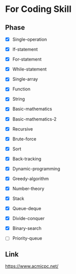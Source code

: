 # For Coding Skill

## Phase

- [x] Single-operation

- [X] If-statement

- [X] For-statement

- [X] While-statement

- [X] Single-array

- [X] Function

- [X] String

- [X] Basic-mathematics

- [X] Basic-mathematics-2

- [X] Recursive

- [X] Brute-force

- [X] Sort

- [X] Back-tracking

- [X] Dynamic-programming

- [X] Greedy-algorithm

- [X] Number-theory

- [X] Stack

- [X] Queue-deque

- [X] Divide-conquer

- [X] Binary-search

- [ ] Priority-queue





## Link

https://www.acmicpc.net/

